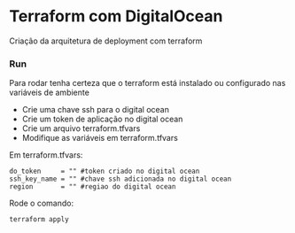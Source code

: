 # Terraform com DigitalOcean
Criação da arquitetura de deployment com terraform


### Run

Para rodar tenha certeza que o terraform está instalado ou configurado
nas variáveis de ambiente


- Crie uma chave ssh para o digital ocean
- Crie um token de aplicação no digital ocean
- Crie um arquivo terraform.tfvars
- Modifique as variáveis em terraform.tfvars

Em terraform.tfvars:
```
do_token     = "" #token criado no digital ocean
ssh_key_name = "" #chave ssh adicionada no digital ocean
region       = "" #regiao do digital ocean
```

Rode o comando:
```
terraform apply
```
